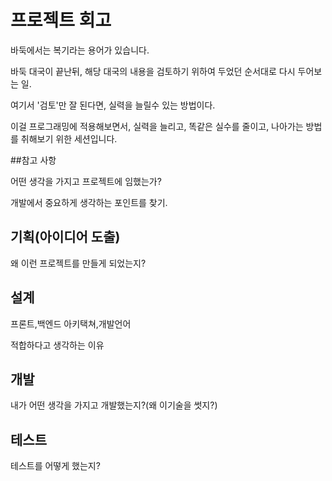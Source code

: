# 프로젝트 회고

바둑에서는 복기라는 용어가 있습니다.

바둑 대국이 끝난뒤, 해당 대국의 내용을 검토하기 위하여 두었던 순서대로 다시 두어보는 일.

여기서 '검토'만 잘 된다면, 실력을 늘릴수 있는 방법이다.



이걸 프로그래밍에 적용해보면서, 실력을 늘리고,  똑같은 실수를 줄이고, 나아가는 방법를 취해보기 위한 세션입니다. 



##참고 사항

어떤 생각을 가지고 프로젝트에 임했는가?

개발에서 중요하게 생각하는 포인트를 찾기.



## 기획(아이디어 도출)

왜 이런 프로젝트를 만들게 되었는지?



## 설계

프론트,백엔드 아키택쳐,개발언어

적합하다고 생각하는 이유



## 개발

내가 어떤 생각을 가지고 개발했는지?(왜 이기술을 썻지?)



## 테스트

테스트를 어떻게 했는지?